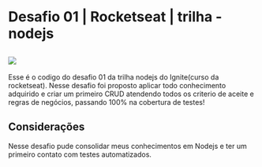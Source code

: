 # Desafio 01 | Rocketseat | trilha - nodejs

![](https://www.notion.so/image/https%3A%2F%2Fs3-us-west-2.amazonaws.com%2Fsecure.notion-static.com%2F602f7ad0-d45f-476a-80b9-d8d0c45cdf64%2Fcover-node.js.png?table=block&id=c15c8a2e-2128-4603-9a36-7cc7b763c6dd&spaceId=08f749ff-d06d-49a8-a488-9846e081b224&width=2000&userId=9ffafe48-0f3f-47d7-ab76-4a4c71d8e622&cache=v2)
----
Esse é o codigo do desafio 01 da trilha nodejs do Ignite(curso da rocketseat). Nesse desafio foi proposto aplicar todo conhecimento adquirido e criar um primeiro CRUD atendendo todos os criterio de aceite e regras de negócios, passando 100% na cobertura de testes!

## Considerações 

Nesse desafio pude consolidar meus conhecimentos em Nodejs e ter um primeiro contato com testes automatizados.
